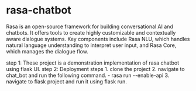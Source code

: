 # rasa-chatbot
Rasa is an open-source framework for building conversational AI and chatbots. It offers tools to create highly customizable and contextually aware dialogue systems. Key components include Rasa NLU, which handles natural language understanding to interpret user input, and Rasa Core, which manages the dialogue flow.


step 1: These project is a demonstration implementation of rasa chatbot using flask UI.
step 2: Deployment steps
        1. clone the project
	2. navigate to chat_bot and run the following command.
           -  rasa run --enable-api
        3. navigate to flask project and run it using flask run.